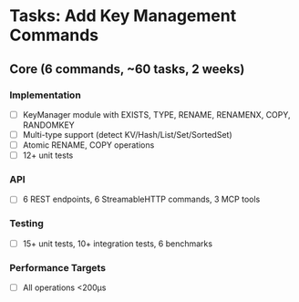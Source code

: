 # Tasks: Add Key Management Commands

## Core (6 commands, ~60 tasks, 2 weeks)

### Implementation
- [ ] KeyManager module with EXISTS, TYPE, RENAME, RENAMENX, COPY, RANDOMKEY
- [ ] Multi-type support (detect KV/Hash/List/Set/SortedSet)
- [ ] Atomic RENAME, COPY operations
- [ ] 12+ unit tests

### API
- [ ] 6 REST endpoints, 6 StreamableHTTP commands, 3 MCP tools

### Testing
- [ ] 15+ unit tests, 10+ integration tests, 6 benchmarks

### Performance Targets
- [ ] All operations <200µs

